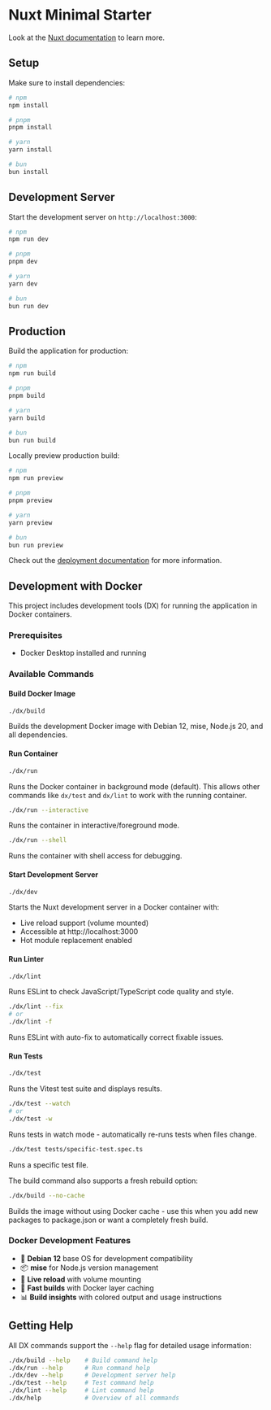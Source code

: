# Nuxt Minimal Starter

Look at the [Nuxt documentation](https://nuxt.com/docs/getting-started/introduction) to learn more.

## Setup

Make sure to install dependencies:

```bash
# npm
npm install

# pnpm
pnpm install

# yarn
yarn install

# bun
bun install
```

## Development Server

Start the development server on `http://localhost:3000`:

```bash
# npm
npm run dev

# pnpm
pnpm dev

# yarn
yarn dev

# bun
bun run dev
```

## Production

Build the application for production:

```bash
# npm
npm run build

# pnpm
pnpm build

# yarn
yarn build

# bun
bun run build
```

Locally preview production build:

```bash
# npm
npm run preview

# pnpm
pnpm preview

# yarn
yarn preview

# bun
bun run preview
```

Check out the [deployment documentation](https://nuxt.com/docs/getting-started/deployment) for more information.

## Development with Docker

This project includes development tools (DX) for running the application in Docker containers.

### Prerequisites

- Docker Desktop installed and running

### Available Commands

#### Build Docker Image
```bash
./dx/build
```
Builds the development Docker image with Debian 12, mise, Node.js 20, and all dependencies.

#### Run Container
```bash
./dx/run
```
Runs the Docker container in background mode (default). This allows other commands like `dx/test` and `dx/lint` to work with the running container.

```bash
./dx/run --interactive
```
Runs the container in interactive/foreground mode.

```bash
./dx/run --shell
```
Runs the container with shell access for debugging.


#### Start Development Server
```bash
./dx/dev
```
Starts the Nuxt development server in a Docker container with:
- Live reload support (volume mounted)
- Accessible at http://localhost:3000
- Hot module replacement enabled

#### Run Linter
```bash
./dx/lint
```
Runs ESLint to check JavaScript/TypeScript code quality and style.

```bash
./dx/lint --fix
# or
./dx/lint -f
```
Runs ESLint with auto-fix to automatically correct fixable issues.

#### Run Tests
```bash
./dx/test
```
Runs the Vitest test suite and displays results.

```bash
./dx/test --watch
# or
./dx/test -w
```
Runs tests in watch mode - automatically re-runs tests when files change.

```bash
./dx/test tests/specific-test.spec.ts
```
Runs a specific test file.

The build command also supports a fresh rebuild option:

```bash
./dx/build --no-cache
```
Builds the image without using Docker cache - use this when you add new packages to package.json or want a completely fresh build.


### Docker Development Features

- 🐳 **Debian 12** base OS for development compatibility
- 📦 **mise** for Node.js version management  
- 🔄 **Live reload** with volume mounting
- 🚀 **Fast builds** with Docker layer caching
- 📊 **Build insights** with colored output and usage instructions

## Getting Help

All DX commands support the `--help` flag for detailed usage information:

```bash
./dx/build --help    # Build command help
./dx/run --help      # Run command help  
./dx/dev --help      # Development server help
./dx/test --help     # Test command help
./dx/lint --help     # Lint command help
./dx/help            # Overview of all commands
```
